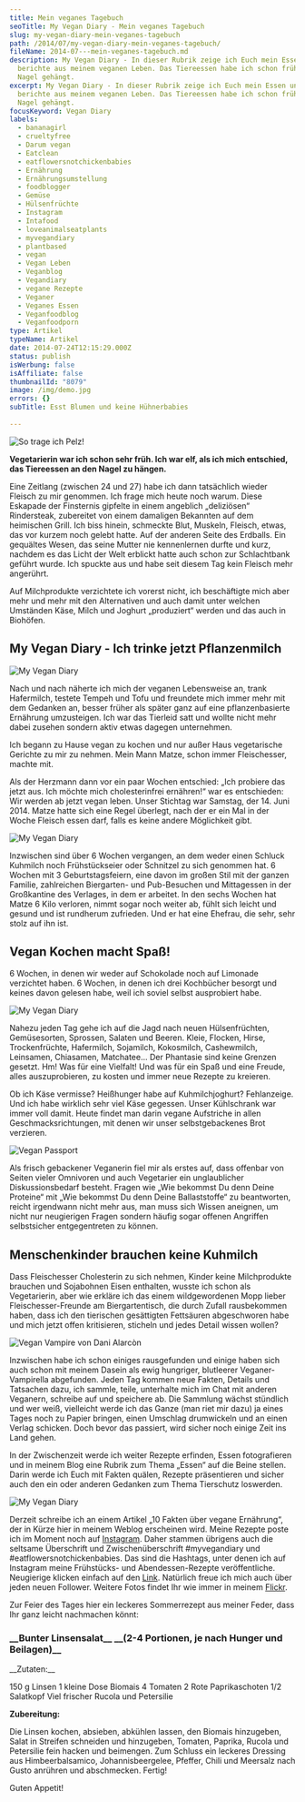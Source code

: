 ```yaml
---
title: Mein veganes Tagebuch
seoTitle: My Vegan Diary - Mein veganes Tagebuch
slug: my-vegan-diary-mein-veganes-tagebuch
path: /2014/07/my-vegan-diary-mein-veganes-tagebuch/
fileName: 2014-07---mein-veganes-tagebuch.md
description: My Vegan Diary - In dieser Rubrik zeige ich Euch mein Essen und
  berichte aus meinem veganen Leben. Das Tiereessen habe ich schon früh an den
  Nagel gehängt.
excerpt: My Vegan Diary - In dieser Rubrik zeige ich Euch mein Essen und
  berichte aus meinem veganen Leben. Das Tiereessen habe ich schon früh an den
  Nagel gehängt.
focusKeyword: Vegan Diary
labels:
  - bananagirl
  - crueltyfree
  - Darum vegan
  - Eatclean
  - eatflowersnotchickenbabies
  - Ernährung
  - Ernährungsumstellung
  - foodblogger
  - Gemüse
  - Hülsenfrüchte
  - Instagram
  - Intafood
  - loveanimalseatplants
  - myvegandiary
  - plantbased
  - vegan
  - Vegan Leben
  - Veganblog
  - Vegandiary
  - vegane Rezepte
  - Veganer
  - Veganes Essen
  - Veganfoodblog
  - Veganfoodporn
type: Artikel
typeName: Artikel
date: 2014-07-24T12:15:29.000Z
status: publish
isWerbung: false
isAffiliate: false
thumbnailId: "8079"
image: /img/demo.jpg
errors: {}
subTitle: Esst Blumen und keine Hühnerbabies
  
---
```


![So trage ich Pelz!](http://cardamonchai.files.wordpress.com/2014/07/11501151886_22baaaa304_o.jpg?w=199 "[ ](https://www.flickr.com/photos/99929697@N07/)  So trage ich Pelz!")

**Vegetarierin war ich schon sehr früh. Ich war elf, als ich mich entschied, das
Tiereessen an den Nagel zu hängen.**

Eine Zeitlang (zwischen 24 und 27) habe ich dann tatsächlich wieder Fleisch zu
mir genommen. Ich frage mich heute noch warum. Diese Eskapade der Finsternis
gipfelte in einem angeblich „deliziösen“ Rindersteak, zubereitet von einem
damaligen Bekannten auf dem heimischen Grill. Ich biss hinein, schmeckte Blut,
Muskeln, Fleisch, etwas, das vor kurzem noch gelebt hatte. Auf der anderen Seite
des Erdballs. Ein gequältes Wesen, das seine Mutter nie kennenlernen durfte und
kurz, nachdem es das Licht der Welt erblickt hatte auch schon zur Schlachtbank
geführt wurde. Ich spuckte aus und habe seit diesem Tag kein Fleisch mehr
angerührt.

Auf Milchprodukte verzichtete ich vorerst nicht, ich beschäftigte mich aber mehr
und mehr mit den Alternativen und auch damit unter welchen Umständen Käse, Milch
und Joghurt „produziert“ werden und das auch in Biohöfen.

## My Vegan Diary - Ich trinke jetzt Pflanzenmilch

![My Vegan Diary](http://cardamonchai.files.wordpress.com/2014/07/14672621431_3670de427f_o.jpg?w=300 "[ ](https://www.flickr.com/photos/99929697@N07/)  My Vegan Diary")

Nach und nach näherte ich mich der veganen Lebensweise an, trank Hafermilch,
testete Tempeh und Tofu und freundete mich immer mehr mit dem Gedanken an,
besser früher als später ganz auf eine pflanzenbasierte Ernährung umzusteigen.
Ich war das Tierleid satt und wollte nicht mehr dabei zusehen sondern aktiv
etwas dagegen unternehmen.

Ich begann zu Hause vegan zu kochen und nur außer Haus vegetarische Gerichte zu
mir zu nehmen. Mein Mann Matze, schon immer Fleischesser, machte mit.

Als der Herzmann dann vor ein paar Wochen entschied: „Ich probiere das jetzt
aus. Ich möchte mich cholesterinfrei ernähren!“ war es entschieden: Wir werden
ab jetzt vegan leben. Unser Stichtag war Samstag, der 14. Juni 2014. Matze hatte
sich eine Regel überlegt, nach der er ein Mal in der Woche Fleisch essen darf,
falls es keine andere Möglichkeit gibt.

![My Vegan Diary](http://cardamonchai.files.wordpress.com/2014/07/14660340635_1d9c5fe0ec_o.jpg?w=300 "[ ](https://www.flickr.com/photos/99929697@N07/)  My Vegan Diary")

Inzwischen sind über 6 Wochen vergangen, an dem weder einen Schluck Kuhmilch
noch Frühstückseier oder Schnitzel zu sich genommen hat. 6 Wochen mit 3
Geburtstagsfeiern, eine davon im großen Stil mit der ganzen Familie, zahlreichen
Biergarten- und Pub-Besuchen und Mittagessen in der Großkantine des Verlages, in
dem er arbeitet. In den sechs Wochen hat Matze 6 Kilo verloren, nimmt sogar noch
weiter ab, fühlt sich leicht und gesund und ist rundherum zufrieden. Und er hat
eine Ehefrau, die sehr, sehr stolz auf ihn ist.

## Vegan Kochen macht Spaß!

6 Wochen, in denen wir weder auf Schokolade noch auf Limonade verzichtet haben.
6 Wochen, in denen ich drei Kochbücher besorgt und keines davon gelesen habe,
weil ich soviel selbst ausprobiert habe.

![My Vegan Diary](http://cardamonchai.files.wordpress.com/2014/07/14466357488_0377960c95_z.jpg?w=300 "[ ](https://www.flickr.com/photos/99929697@N07/)  My Vegan Diary")

Nahezu jeden Tag gehe ich auf die Jagd nach neuen Hülsenfrüchten, Gemüsesorten,
Sprossen, Salaten und Beeren. Kleie, Flocken, Hirse, Trockenfrüchte, Hafermilch,
Sojamilch, Kokosmilch, Cashewmilch, Leinsamen, Chiasamen, Matchatee... Der
Phantasie sind keine Grenzen gesetzt. Hm! Was für eine Vielfalt! Und was für ein
Spaß und eine Freude, alles auszuprobieren, zu kosten und immer neue Rezepte zu
kreieren.

Ob ich Käse vermisse? Heißhunger habe auf Kuhmilchjoghurt? Fehlanzeige. Und ich
habe wirklich sehr viel Käse gegessen. Unser Kühlschrank war immer voll damit.
Heute findet man darin vegane Aufstriche in allen Geschmacksrichtungen, mit
denen wir unser selbstgebackenes Brot verzieren.

![Vegan Passport](http://cardamonchai.files.wordpress.com/2014/07/photo1.jpg?w=225 "[ ](https://www.flickr.com/photos/99929697@N07/)  Vegan Passport")

Als frisch gebackener Veganerin fiel mir als erstes auf, dass offenbar von
Seiten vieler Omnivoren und auch Vegetarier ein unglaublicher Diskussionsbedarf
besteht. Fragen wie „Wie bekommst Du denn Deine Proteine“ mit „Wie bekommst Du
denn Deine Ballaststoffe“ zu beantworten, reicht irgendwann nicht mehr aus, man
muss sich Wissen aneignen, um nicht nur neugierigen Fragen sondern häufig sogar
offenen Angriffen selbstsicher entgegentreten zu können.

## Menschenkinder brauchen keine Kuhmilch

Dass Fleischesser Cholesterin zu sich nehmen, Kinder keine Milchprodukte
brauchen und Sojabohnen Eisen enthalten, wusste ich schon als Vegetarierin, aber
wie erkläre ich das einem wildgewordenen Mopp lieber Fleischesser-Freunde am
Biergartentisch, die durch Zufall rausbekommen haben, dass ich den tierischen
gesättigten Fettsäuren abgeschworen habe und mich jetzt offen kritisieren,
sticheln und jedes Detail wissen wollen?

![Vegan Vampire von Dani Alarcòn](http://cardamonchai.files.wordpress.com/2014/07/10553375_803032489718882_5862342596098711843_n.jpg?w=245 "[ ](Vegan Vampire von Dani Alarcòn)  Vegan Vampire von Dani Alarcòn")

Inzwischen habe ich schon einiges rausgefunden und einige haben sich auch schon
mit meinem Dasein als ewig hungriger, blutleerer Veganer-Vampirella abgefunden.
Jeden Tag kommen neue Fakten, Details und Tatsachen dazu, ich sammle, teile,
unterhalte mich im Chat mit anderen Veganern, schreibe auf und speichere ab. Die
Sammlung wächst stündlich und wer weiß, vielleicht werde ich das Ganze (man riet
mir dazu) ja eines Tages noch zu Papier bringen, einen Umschlag drumwickeln und
an einen Verlag schicken. Doch bevor das passiert, wird sicher noch einige Zeit
ins Land gehen.

In der Zwischenzeit werde ich weiter Rezepte erfinden, Essen fotografieren und
in meinem Blog eine Rubrik zum Thema „Essen“ auf die Beine stellen. Darin werde
ich Euch mit Fakten quälen, Rezepte präsentieren und sicher auch den ein oder
anderen Gedanken zum Thema Tierschutz loswerden.

![My Vegan Diary](http://cardamonchai.files.wordpress.com/2014/07/14333061291_f5d37abb23_z.jpg?w=300 "[ ](https://www.flickr.com/photos/99929697@N07/)  My Vegan Diary")

Derzeit schreibe ich an einem Artikel „10 Fakten über vegane Ernährung“, der in
Kürze hier in meinem Weblog erscheinen wird. Meine Rezepte poste ich im Moment
noch auf [Instagram](http://instagram.com/anne_reko). Daher stammen übrigens
auch die seltsame Überschrift und Zwischenüberschrift #myvegandiary und
#eatflowersnotchickenbabies. Das sind die Hashtags, unter denen ich auf
Instagram meine Frühstücks- und Abendessen-Rezepte veröffentliche. Neugierige
klicken einfach auf den [Link](http://instagram.com/anne_reko). Natürlich freue
ich mich auch über jeden neuen Follower. Weitere Fotos findet Ihr wie immer in
meinem [Flickr](https://www.flickr.com/photos/99929697@N07/).

Zur Feier des Tages hier ein leckeres Sommerrezept aus meiner Feder, dass Ihr
ganz leicht nachmachen könnt:

<h3> __Bunter Linsensalat__  __(2-4 Portionen, je nach Hunger und Beilagen)__ </h3> __Zutaten:__

150 g Linsen 1 kleine Dose Biomais 4 Tomaten 2 Rote Paprikaschoten 1/2 Salatkopf
Viel frischer Rucola und Petersilie

**Zubereitung:**

Die Linsen kochen, absieben, abkühlen lassen, den Biomais hinzugeben, Salat in
Streifen schneiden und hinzugeben, Tomaten, Paprika, Rucola und Petersilie fein
hacken und beimengen. Zum Schluss ein leckeres Dressing aus Himbeerbalsamico,
Johannisbeergelee, Pfeffer, Chili und Meersalz nach Gusto anrühren und
abschmecken. Fertig!

Guten Appetit!

  
